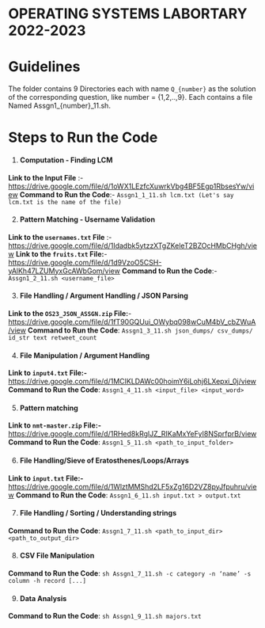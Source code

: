 # OPERATING SYSTEMS LABORTARY 2022-2023
# Guidelines
The folder contains 9 Directories each with name `Q_{number}` as the solution of the corresponding question, like number = {1,2,..,9}. Each contains a file Named Assgn1_{number}_11.sh.

# Steps to Run the Code

1. #### Computation - Finding LCM 

**Link to the Input File** :- https://drive.google.com/file/d/1oWX1LEzfcXuwrkVbg4BF5Egp1RbsesYw/view
   **Command to Run the Code**:- ```Assgn1_1_11.sh lcm.txt (Let's say lcm.txt is the name of the file)```

2. #### Pattern Matching - Username Validation
**Link to the `usernames.txt` File** :- https://drive.google.com/file/d/1Idadbk5ytzzXTgZKeleT2BZOcHMbCHgh/view
   **Link to the `fruits.txt` File:**- https://drive.google.com/file/d/1d9VzoO5CSH-yAlKh47LZUMyxGcAWbGom/view
   **Command to Run the Code**:- ```Assgn1_2_11.sh <username_file>```

3. #### File Handling / Argument Handling / JSON Parsing
 **Link to the `OS23_JSON_ASSGN.zip` File:**- https://drive.google.com/file/d/1fT90GQUui_OWybq098wCuM4bV_cbZWuA/view
**Command to Run the Code**: ```Assgn1_3_11.sh json_dumps/ csv_dumps/ id_str text retweet_count```

4. #### File Manipulation / Argument Handling
**Link to `input4.txt` File:-** https://drive.google.com/file/d/1MCIKLDAWc00hoimY6iLohj6LXepxi_0j/view
**Command to Run the Code**: ```Assgn1_4_11.sh <input_file> <input_word>```

5. #### Pattern matching
**Link to `nmt-master.zip` File:-** https://drive.google.com/file/d/1RHed8kRglJZ_RIKaMxYeFyI8NSprfprB/view
**Command to Run the Code**: ```Assgn1_5_11.sh <path_to_input_folder>```

6. #### File Handling/Sieve of Eratosthenes/Loops/Arrays
**Link to `input.txt` File:-** https://drive.google.com/file/d/1WlztMMShd2LF5xZg16D2VZ8pyJfpuhru/view
**Command to Run the Code**: ```Assgn1_6_11.sh input.txt > output.txt```

7. #### File Handling / Sorting / Understanding strings 

**Command to Run the Code**: ```Assgn1_7_11.sh <path_to_input_dir> <path_to_output_dir>```

8. #### CSV File Manipulation
**Command to Run the Code**: ```sh Assgn1_7_11.sh -c category -n ‘name’ -s column -h record [...]```

9. #### Data Analysis
**Command to Run the Code**: ```sh Assgn1_9_11.sh majors.txt```
